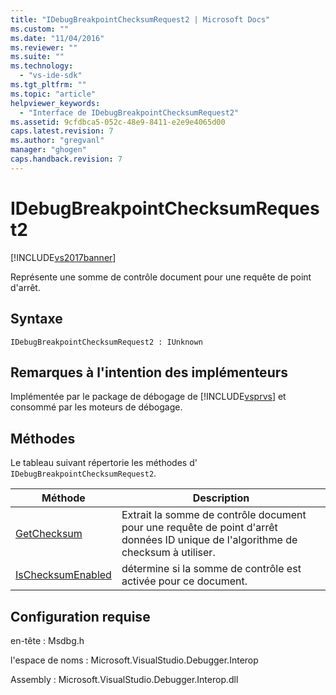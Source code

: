 ```yaml
---
title: "IDebugBreakpointChecksumRequest2 | Microsoft Docs"
ms.custom: ""
ms.date: "11/04/2016"
ms.reviewer: ""
ms.suite: ""
ms.technology: 
  - "vs-ide-sdk"
ms.tgt_pltfrm: ""
ms.topic: "article"
helpviewer_keywords: 
  - "Interface de IDebugBreakpointChecksumRequest2"
ms.assetid: 9cfdbca5-052c-48e9-8411-e2e9e4065d00
caps.latest.revision: 7
ms.author: "gregvanl"
manager: "ghogen"
caps.handback.revision: 7
---
```

# IDebugBreakpointChecksumRequest2
[!INCLUDE[vs2017banner](../../../code-quality/includes/vs2017banner.md)]

Représente une somme de contrôle document pour une requête de point d'arrêt.  
  
## Syntaxe  
  
```  
IDebugBreakpointChecksumRequest2 : IUnknown  
```  
  
## Remarques à l'intention des implémenteurs  
 Implémentée par le package de débogage de [!INCLUDE[vsprvs](../../../code-quality/includes/vsprvs_md.md)] et consommé par les moteurs de débogage.  
  
## Méthodes  
 Le tableau suivant répertorie les méthodes d' `IDebugBreakpointChecksumRequest2`.  
  
|Méthode|Description|  
|-------------|-----------------|  
|[GetChecksum](../../../extensibility/debugger/reference/idebugbreakpointchecksumrequest2-getchecksum.md)|Extrait la somme de contrôle document pour une requête de point d'arrêt données ID unique de l'algorithme de checksum à utiliser.|  
|[IsChecksumEnabled](../../../extensibility/debugger/reference/idebugbreakpointchecksumrequest2-ischecksumenabled.md)|détermine si la somme de contrôle est activée pour ce document.|  
  
## Configuration requise  
 en\-tête : Msdbg.h  
  
 l'espace de noms : Microsoft.VisualStudio.Debugger.Interop  
  
 Assembly : Microsoft.VisualStudio.Debugger.Interop.dll